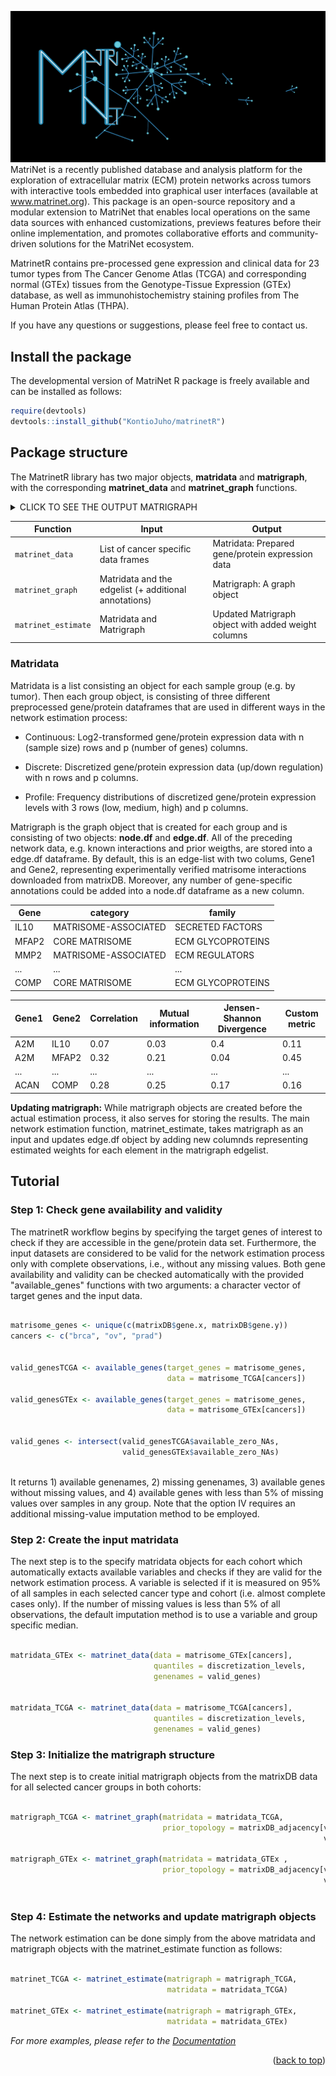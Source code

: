 ![My Image](network.jpeg)
MatriNet is a recently published database and analysis platform for the exploration of extracellular matrix (ECM) protein networks across tumors with interactive tools embedded into graphical user interfaces (available at www.matrinet.org).  This package is an open-source repository and a modular extension to MatriNet that enables local operations on the same data sources with enhanced customizations, previews features before their online implementation, and promotes collaborative efforts and community-driven solutions for the MatriNet ecosystem.

MatrinetR contains pre-processed gene expression and clinical data for 23 tumor types from The Cancer Genome Atlas (TCGA) and corresponding normal (GTEx) tissues from the Genotype-Tissue Expression (GTEx) database, as well as immunohistochemistry staining profiles from The Human Protein Atlas (THPA).



If you have any questions or suggestions, please feel free to contact us.

<!-- GETTING STARTED -->
## Install the package
The developmental version of MatriNet R package is freely available and can be installed as follows:
```r
require(devtools)
devtools::install_github("KontioJuho/matrinetR")
``` 


<!-- USAGE EXAMPLES -->
## Package structure
The MatrinetR library has two major objects, **matridata** and **matrigraph**, with the corresponding **matrinet_data** and **matrinet_graph** functions. 

<details><summary>CLICK TO SEE THE OUTPUT MATRIGRAPH</summary>
<p>


| Gene1 | Gene2 | Correlation  | Mutual information | Jensen-Shannon divergence |
| --- | --- | --- |--- | --- |
| A2M | IL10 | 0.24 | 0.21 | 0.03 |
| A2M | TGM2 | -0.03 | 0.04 | 0.01 |
| ACAN | COMP |  0.31  | 0.18 | 0.06 |

</p>
</details>


| Function | Input | Output |
| --- | --- | --- |
| `matrinet_data` |  List of cancer specific data frames | Matridata: Prepared gene/protein expression data |
| `matrinet_graph` | Matridata and the edgelist (+ additional annotations)| Matrigraph: A graph object |
| `matrinet_estimate` | Matridata and Matrigraph | Updated Matrigraph object with added weight columns |

### Matridata 
Matridata is a list consisting an object for each sample group (e.g. by tumor). Then each group object, is consisting of three different preprocessed gene/protein dataframes that are used in different ways in the network estimation process: 

- Continuous: Log2-transformed gene/protein expression data with n (sample size) rows and p (number of genes) columns.

- Discrete: Discretized gene/protein expression data (up/down regulation) with n rows and p columns.

- Profile: Frequency distributions of discretized gene/protein expression levels with 3 rows (low, medium, high) and p columns.



Matrigraph is the graph object that is created for each group and is consisting of two objects: **node.df** and **edge.df**.  All of the preceding network data, e.g. known interactions and prior weigths, are stored into a edge.df dataframe. By default, this is an edge-list with two colums, Gene1 and Gene2, representing experimentally verified matrisome interactions downloaded from matrixDB. Moreover, any number of gene-specific annotations could be added into a node.df dataframe as a new column. 

|Gene | category | family |
| --- | --- | --- |
| IL10 | MATRISOME-ASSOCIATED | SECRETED FACTORS|
| MFAP2 | CORE MATRISOME | ECM GLYCOPROTEINS|
| MMP2 | MATRISOME-ASSOCIATED | ECM REGULATORS|
| ... | ... | ...|
| COMP | CORE MATRISOME | ECM GLYCOPROTEINS|


|Gene1 | Gene2 | Correlation | Mutual information | Jensen-Shannon Divergence | Custom metric |
| --- | --- | --- | --- | --- | --- |
| A2M | IL10 | 0.07 | 0.03 | 0.4 | 0.11|
| A2M | MFAP2 | 0.32 | 0.21 | 0.04 | 0.45|
| ... | ... | ... | ... | ...| ... |
| ACAN | COMP | 0.28 | 0.25 | 0.17 | 0.16|

**Updating matrigraph:** While matrigraph objects are created before the actual estimation process,  it also serves for storing the results. The main network estimation function, matrinet_estimate, takes matrigraph as an input and updates edge.df object by adding new columnds representing estimated weights for each element in the matrigraph edgelist.




## Tutorial

### Step 1: Check gene availability and validity
The matrinetR workflow begins by specifying the target genes of interest to check if they are accessible in the gene/protein data set. Furthermore, the input datasets are considered to be valid for the network estimation process only with complete observations, i.e.,  without any missing values.  Both gene availability and validity can be checked automatically with the provided "available_genes"  functions with two arguments: a character vector of target genes and the input data. 

```r

matrisome_genes <- unique(c(matrixDB$gene.x, matrixDB$gene.y))
cancers <- c("brca", "ov", "prad")


valid_genesTCGA <- available_genes(target_genes = matrisome_genes,
                                   data = matrisome_TCGA[cancers])
                                   
valid_genesGTEx <- available_genes(target_genes = matrisome_genes, 
                                   data = matrisome_GTEx[cancers])


valid_genes <- intersect(valid_genesTCGA$available_zero_NAs,
                         valid_genesGTEx$available_zero_NAs)



```
It returns 1) available genenames, 2) missing genenames, 3) available genes without missing values, and 4) available genes with  less than 5% of missing values over samples in any group. Note that the option IV requires an additional missing-value imputation method to be employed.

### Step 2: Create the input matridata 
The next step is to the specify matridata objects for each cohort which automatically extacts available variables and checks if they are valid for the network estimation process. A variable is selected if it is measured on 95% of all samples in each selected cancer type and cohort (i.e. almost complete cases only).  If the number of missing values is less than 5% of all observations, the default imputation method is to use a variable and group specific median. 

```r

matridata_GTEx <- matrinet_data(data = matrisome_GTEx[cancers],
                                quantiles = discretization_levels,
                                genenames = valid_genes)


matridata_TCGA <- matrinet_data(data = matrisome_TCGA[cancers],
                                quantiles = discretization_levels,
                                genenames = valid_genes)

```

### Step 3: Initialize the matrigraph structure

The next step is to create initial matrigraph objects from the matrixDB data for all selected cancer groups in both cohorts:

```r

matrigraph_TCGA <- matrinet_graph(matridata = matridata_TCGA,
                                  prior_topology = matrixDB_adjacency[valid_genes,
                                                                      valid_genes])

matrigraph_GTEx <- matrinet_graph(matridata = matridata_GTEx ,
                                  prior_topology = matrixDB_adjacency[valid_genes,
                                                                      valid_genes])



```
### Step 4: Estimate the networks and update matrigraph objects


The network estimation can be done simply from the above matridata and matrigraph objects with the matrinet_estimate function as follows:

```r

matrinet_TCGA <- matrinet_estimate(matrigraph = matrigraph_TCGA,
                                   matridata = matridata_TCGA)

matrinet_GTEx <- matrinet_estimate(matrigraph = matrigraph_GTEx,
                                   matridata = matridata_GTEx)

```
_For more examples, please refer to the [Documentation]()_

<p align="right">(<a href="#top">back to top</a>)</p>
